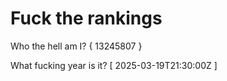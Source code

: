 # Fuck the rankings

Who the hell am I?
{ 13245807 }

What fucking year is it?
[ 2025-03-19T21:30:00Z ]
